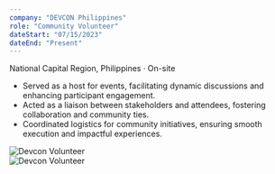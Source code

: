 ```yaml
---
company: "DEVCON Philippines"
role: "Community Volunteer"
dateStart: "07/15/2023"
dateEnd: "Present"
---
```


National Capital Region, Philippines · On-site

- Served as a host for events, facilitating dynamic discussions and enhancing participant engagement.
- Acted as a liaison between stakeholders and attendees, fostering collaboration and community ties.
- Coordinated logistics for community initiatives, ensuring smooth execution and impactful experiences.

<div class="flex flex-col md:flex-row items-start md:items-center gap-6">
    <div class="flex-wrap w-11/12 md:w-1/3">
        <img src="https://media.licdn.com/dms/image/v2/D562DAQFc6satahskvw/profile-treasury-image-shrink_800_800/profile-treasury-image-shrink_800_800/0/1729134525903?e=1730700000&v=beta&t=eWjAXFzbERMtBsJHPqc3ugPHzvPRkgzND1hzdVLY5wM" alt="Devcon Volunteer" class="shadow-md rounded-md">
    </div>
    <div class="flex-wrap w-11/12 md:w-1/3">
        <img src="https://media.licdn.com/dms/image/v2/D562DAQEc0q4dfepmyw/profile-treasury-image-shrink_800_800/profile-treasury-image-shrink_800_800/0/1729394525489?e=1730700000&v=beta&t=xek_dw8rVlpQrBMKHpd3xYqjQ0Ny4zFi56Sf4eyQzXM" alt="Devcon Volunteer" class="shadow-md rounded-md">
    </div>
</div>
